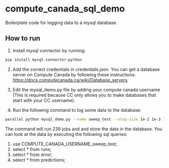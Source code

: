 # compute_canada_sql_demo
Boilerplate code for logging data to a mysql database

## How to run
1. Install mysql connector by running: 
``` bash
pip install mysql-connector-python
``` 

2. Add the correct credentials in credentials.json. You can get a database server on Compute Canada by following these instructions: 
https://docs.computecanada.ca/wiki/Database_servers 

3. Edit the mysql_demo.py file by adding your compute canada username (This is required because CC only allows you to make databases that start with your CC username). 

4. Run the following command to log some data to the database: 

``` bash
parallel python mysql_demo.py --name sweep_test --step-size 1e-2 1e-3 1e-4 1e-5 --b2 0.9 0.99 --b1 0 0.9 0.99 --seed 0 1 2 3 4 5 6 7 8 9  --run ::: {0..239} 
```

The command will run 239 jobs and and store the data in the database. You can look at the data by executing the following sql queries: 

1. use COMPUTE_CANADA_USERNAME_sweep_test; 
2. select * from runs; 
3. select * from error;
4. select * from predictions; 
